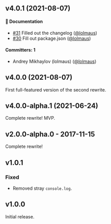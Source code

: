 ## v4.0.1 (2021-08-07)

#### :memo: Documentation
* [#31](https://github.com/lolmaus/ember-element-query/pull/31) Filled out the changelog ([@lolmaus](https://github.com/lolmaus))
* [#30](https://github.com/lolmaus/ember-element-query/pull/30) Fill out package.json ([@lolmaus](https://github.com/lolmaus))

#### Committers: 1
- Andrey Mikhaylov (lolmaus) ([@lolmaus](https://github.com/lolmaus))


## v4.0.0 (2021-08-07)

First full-featured version of the second rewrite.


## v4.0.0-alpha.1 (2021-06-24)

Complete rewrite! MVP.


## v2.0.0-alpha.0 - 2017-11-15

Complete rewrite!



##  v1.0.1

### Fixed
- Removed stray `console.log`.



## v1.0.0

Initial release.
